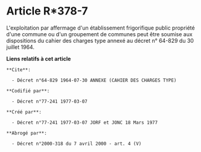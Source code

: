 # Article R*378-7

L'exploitation par affermage d'un établissement frigorifique public propriété d'une commune ou d'un groupement de communes
peut être soumise aux dispositions du cahier des charges type annexé au décret n° 64-829 du 30 juillet 1964.

**Liens relatifs à cet article**

	**Cite**:

	  - Décret n°64-829 1964-07-30 ANNEXE (CAHIER DES CHARGES TYPE)

	**Codifié par**:

	  - Décret n°77-241 1977-03-07

	**Créé par**:

	  - Décret n°77-241 1977-03-07 JORF et JONC 18 Mars 1977

	**Abrogé par**:

	  - Décret n°2000-318 du 7 avril 2000 - art. 4 (V)
